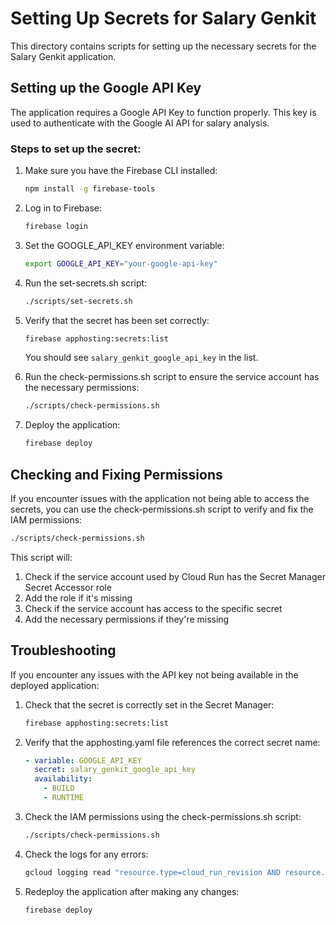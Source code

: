 # Setting Up Secrets for Salary Genkit

This directory contains scripts for setting up the necessary secrets for the Salary Genkit application.

## Setting up the Google API Key

The application requires a Google API Key to function properly. This key is used to authenticate with the Google AI API for salary analysis.

### Steps to set up the secret:

1. Make sure you have the Firebase CLI installed:
   ```bash
   npm install -g firebase-tools
   ```

2. Log in to Firebase:
   ```bash
   firebase login
   ```

3. Set the GOOGLE_API_KEY environment variable:
   ```bash
   export GOOGLE_API_KEY="your-google-api-key"
   ```

4. Run the set-secrets.sh script:
   ```bash
   ./scripts/set-secrets.sh
   ```

5. Verify that the secret has been set correctly:
   ```bash
   firebase apphosting:secrets:list
   ```

   You should see `salary_genkit_google_api_key` in the list.

6. Run the check-permissions.sh script to ensure the service account has the necessary permissions:
   ```bash
   ./scripts/check-permissions.sh
   ```

7. Deploy the application:
   ```bash
   firebase deploy
   ```

## Checking and Fixing Permissions

If you encounter issues with the application not being able to access the secrets, you can use the check-permissions.sh script to verify and fix the IAM permissions:

```bash
./scripts/check-permissions.sh
```

This script will:
1. Check if the service account used by Cloud Run has the Secret Manager Secret Accessor role
2. Add the role if it's missing
3. Check if the service account has access to the specific secret
4. Add the necessary permissions if they're missing

## Troubleshooting

If you encounter any issues with the API key not being available in the deployed application:

1. Check that the secret is correctly set in the Secret Manager:
   ```bash
   firebase apphosting:secrets:list
   ```

2. Verify that the apphosting.yaml file references the correct secret name:
   ```yaml
   - variable: GOOGLE_API_KEY
     secret: salary_genkit_google_api_key
     availability:
       - BUILD
       - RUNTIME
   ```

3. Check the IAM permissions using the check-permissions.sh script:
   ```bash
   ./scripts/check-permissions.sh
   ```

4. Check the logs for any errors:
   ```bash
   gcloud logging read "resource.type=cloud_run_revision AND resource.labels.service_name=salary-genkit" --limit=50
   ```

5. Redeploy the application after making any changes:
   ```bash
   firebase deploy
   ```
